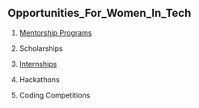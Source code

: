 ## Opportunities_For_Women_In_Tech


1. [Mentorship Programs](https://github.com/themonikanayak/Opportunities_For_Women_In_Tech/blob/main/MentorshipPrograms.md) 

2. Scholarships
3. [Internships](https://github.com/themonikanayak/Opportunities_For_Women_In_Tech/blob/main/Internships.md)
4. Hackathons
5. Coding Competitions
